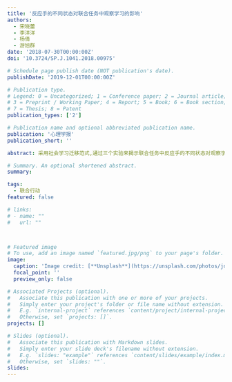 ```yaml
---
title: '反应手的不同状态对联合任务中观察学习的影响'
authors:
  - 宋晓蕾
  - 李洋洋
  - 杨倩
  - 游旭群
date: '2018-07-30T00:00:00Z'
doi: '10.3724/SP.J.1041.2018.00975'

# Schedule page publish date (NOT publication's date).
publishDate: '2019-12-01T00:00:00Z'

# Publication type.
# Legend: 0 = Uncategorized; 1 = Conference paper; 2 = Journal article;
# 3 = Preprint / Working Paper; 4 = Report; 5 = Book; 6 = Book section;
# 7 = Thesis; 8 = Patent
publication_types: ['2']

# Publication name and optional abbreviated publication name.
publication: '心理学报'
publication_short: ''

abstract: 采用社会学习迁移范式,通过三个实验来揭示联合任务中反应手的不同状态对观察学习的影响。实验1首先考察自然状态下联合Simon任务中观察学习的存在;实验2探讨视野范围之内的反应手状态改变（双手运动能力受限）对观察学习的影响;实验3则进一步探讨视野范围之外的反应手状态改变对观察学习的影响。结果发现,在联合任务中,观察者仅观察行动者的动作及其结果,即可获得与实际练习相类似的学习效果;观察者反应手不同状态改变因导致身体的潜在运动能力受限而影响观察学习的产生,说明个体身体形式的改变会对其认知过程产生影响,上述结果为具身认知理论在动作模仿领域的研究提供了进一步的实证支持。 

# Summary. An optional shortened abstract.
summary: 

tags:
  - 联合行动
featured: false

# links:
# - name: ""
#   url: ""



# Featured image
# To use, add an image named `featured.jpg/png` to your page's folder.
image:
  caption: 'Image credit: [**Unsplash**](https://unsplash.com/photos/jdD8gXaTZsc)'
  focal_point: ''
  preview_only: false

# Associated Projects (optional).
#   Associate this publication with one or more of your projects.
#   Simply enter your project's folder or file name without extension.
#   E.g. `internal-project` references `content/project/internal-project/index.md`.
#   Otherwise, set `projects: []`.
projects: []

# Slides (optional).
#   Associate this publication with Markdown slides.
#   Simply enter your slide deck's filename without extension.
#   E.g. `slides: "example"` references `content/slides/example/index.md`.
#   Otherwise, set `slides: ""`.
slides:
---
```



